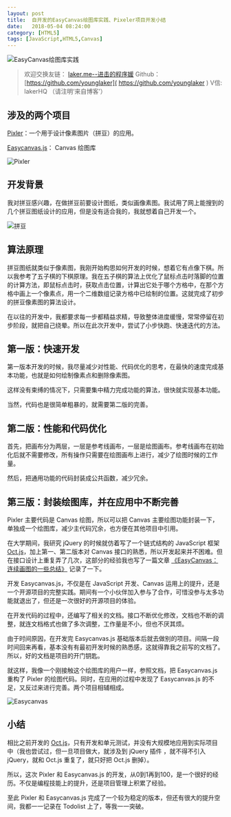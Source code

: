 ```yaml
---
layout: post
title:  自开发的EasyCanvas绘图库实践、Pixeler项目开发小结
date:   2018-05-04 08:24:00
category: [HTML5]
tags: [JavaScript,HTML5,Canvas]
---
```


 ![EasyCanvas绘图库实践][1]

<!--more-->

> 欢迎交换友链： [laker.me--进击的程序媛]( http://laker.me/blog )
> Github：[https://github.com/younglaker]( https://github.com/younglaker )
> V信: lakerHQ （请注明‘来自博客’）


## 涉及的两个项目

[Pixler][2]：一个用于设计像素图片（拼豆）的应用。

[Easycanvas.js][3]： Canvas 绘图库

![Pixler][4]

## 开发背景

我对拼豆感兴趣，在做拼豆前要设计图纸，类似画像素图。我试用了网上能搜到的几个拼豆图纸设计的应用，但是没有适合我的，我就想着自己开发一个。

![拼豆][5]

## 算法原理

拼豆图纸就类似于像素图，我刚开始构思如何开发的时候，想着它有点像下棋。所以我参考了五子棋的下棋原理。我在五子棋的算法上优化了鼠标点击时落脚的位置的计算方法，即鼠标点击时，获取点击位置，计算出它处于哪个方格中，在那个方格中画上一个像素点，用一个二维数组记录方格中已绘制的位置。这就完成了初步的拼豆像素图的算法设计。

在以往的开发中，我都要求每一步都精益求精，导致整体进度缓慢，常常停留在初步阶段，就把自己绕晕。所以在此次开发中，尝试了小步快跑、快速迭代的方法。

## 第一版：快速开发

第一版本开发的时候，我尽量减少对性能、代码优化的思考，在最快的速度完成基本功能，也就是如何绘制像素点和删除像素图。

这样没有束缚的情况下，只需要集中精力完成功能的算法，很快就实现基本功能。

当然，代码也是很简单粗暴的，就需要第二版的完善。


## 第二版：性能和代码优化

首先，把画布分为两层，一层是参考线画布，一层是绘图画布。参考线画布在初始化后就不需要修改，所有操作只需要在绘图画布上进行，减少了绘图时候的工作量。

然后，把通用功能的代码封装成公共函数，减少冗余。

## 第三版：封装绘图库，并在应用中不断完善

Pixler 主要代码是 Canvas 绘图，所以可以把 Canvas 主要绘图功能封装一下，单独成一个绘图库，减少主代码冗余，也方便在其他项目中引用。

在大学期间，我研究 jQuery 的时候就仿着写了一个链式结构的 JavaScript 框架 [Oct.js][6]，加上第一、第二版本对 Canvas 接口的熟悉，所以开发起来并不困难。但在接口设计上重复弄了几次，这部分的经验我也写了一篇文章 [《EasyCanvas：连续画图的一些总结》][7] 记录了一下。

开发 Easycanvas.js，不仅是在 JavaScript 开发、Canvas 运用上的提升，还是一个开源项目的完整实践。期间有一个小伙伴加入参与了合作，可惜没参与太多功能就退出了，但还是一次很好的开源项目的体验。

在开发代码的过程中，还编写了相关的文档。接口不断优化修改，文档也不断的调整，就连文档格式也做了多次调整，工作量是不小，但也不厌其烦。

由于时间原因，在开发完 Easycanvas.js 基础版本后就去做别的项目。间隔一段时间回来再看，基本没有有最初开发时候的熟悉感，这就得靠我之前写的文档了。所以，好的文档是项目的开门钥匙。

就这样，我像一个刚接触这个绘图库的用户一样，参照文档，把 Easycanvas.js 重构了 Pixler 的绘图代码。同时，在应用的过程中发现了 Easycanvas.js 的不足，又反过来进行完善。两个项目相辅相成。

![Easycanvas][8]


## 小结

相比之前开发的 [Oct.js][9]，只有开发和单元测试，并没有大规模地应用到实际项目中（我也尝试过，但一旦项目做大，就涉及到 jQuery 插件 ，就不得不引入 jQuery，就和 Oct.js 重复了，就只好把 Oct.js 删掉）。

所以，这次 Pixler 和 Easycanvas.js 的开发，从0到1再到100，是一个很好的经历。不仅是编程技能上的提升，还是项目管理上积累了经验。

至此 Pixler 和 Easycanvas.js 完成了一个较为稳定的版本，但还有很大的提升空间，我都一一记录在 Todolist 上了，等我一一突破。


  [1]: http://77g54f.com1.z0.glb.clouddn.com/bgt-20180503.jpg?imageView2/1/q/100|watermark/1/image/aHR0cDovLzc3ZzU0Zi5jb20xLnowLmdsYi5jbG91ZGRuLmNvbS9sYWtlcjEucG5n/dissolve/100/gravity/South/dy/10
  [2]: https://github.com/younglaker/pixeler
  [3]: https://github.com/younglaker/EasyCanvas
  [4]: https://camo.githubusercontent.com/1d13f30b16d7e66731cab36a3433bf27d4f10e9e/687474703a2f2f3737673534662e636f6d312e7a302e676c622e636c6f7564646e2e636f6d2f626c6f6732303135313232393131333032322e706e67
  [5]: http://77g54f.com1.z0.glb.clouddn.com/QQ2018050301.jpg
  [6]: https://github.com/younglaker/octjs
  [7]: http://laker.me/blog/2017/06/15/17_0615_easy_canvas/
  [8]: http://77g54f.com1.z0.glb.clouddn.com/blog20151229112337.png
  [9]: https://github.com/younglaker/octjs